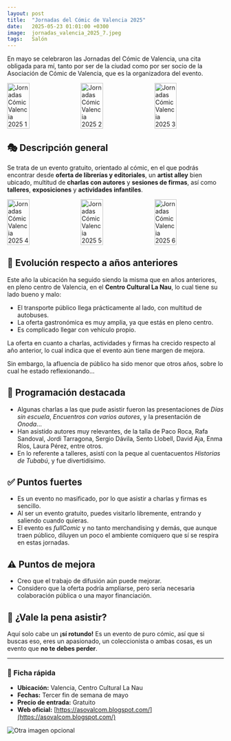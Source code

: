 ```yaml
---
layout: post
title:  "Jornadas del Cómic de Valencia 2025"
date:   2025-05-23 01:01:00 +0300
image:  jornadas_valencia_2025_7.jpeg
tags:   Salón
---
```


En mayo se celebraron las Jornadas del Cómic de Valencia, una cita obligada para mí, tanto por ser de la ciudad como por ser socio de la Asociación de Cómic de Valencia, que es la organizadora del evento.

<div style="display: flex; justify-content: space-between;">
  <img src="{{ site.baseurl }}/images/jornadas_valencia_2025_1.jpeg" alt="Jornadas Cómic Valencia 2025 1" style="width: 32%; margin-right: 1%;">
  <img src="{{ site.baseurl }}/images/jornadas_valencia_2025_2.jpeg" alt="Jornadas Cómic Valencia 2025 2" style="width: 32%; margin-right: 1%;">
  <img src="{{ site.baseurl }}/images/jornadas_valencia_2025_3.jpeg" alt="Jornadas Cómic Valencia 2025 3" style="width: 32%;">
</div>

## 🎭 Descripción general

Se trata de un evento gratuito, orientado al cómic, en el que podrás encontrar desde **oferta de librerías y editoriales**, un **artist alley** bien ubicado, multitud de **charlas con autores** y **sesiones de firmas**, así como **talleres**, **exposiciones** y **actividades infantiles**.

<div style="display: flex; justify-content: space-between;">
  <img src="{{ site.baseurl }}/images/jornadas_valencia_2025_4.jpeg" alt="Jornadas Cómic Valencia 2025 4" style="width: 32%; margin-right: 1%;">
  <img src="{{ site.baseurl }}/images/jornadas_valencia_2025_5.jpeg" alt="Jornadas Cómic Valencia 2025 5" style="width: 32%; margin-right: 1%;">
  <img src="{{ site.baseurl }}/images/jornadas_valencia_2025_6.jpeg" alt="Jornadas Cómic Valencia 2025 6" style="width: 32%;">
</div>

## 🔄 Evolución respecto a años anteriores

Este año la ubicación ha seguido siendo la misma que en años anteriores, en pleno centro de Valencia, en el **Centro Cultural La Nau**, lo cual tiene su lado bueno y malo:
- El transporte público llega prácticamente al lado, con multitud de autobuses.
- La oferta gastronómica es muy amplia, ya que estás en pleno centro.
- Es complicado llegar con vehículo propio.

La oferta en cuanto a charlas, actividades y firmas ha crecido respecto al año anterior, lo cual indica que el evento aún tiene margen de mejora.

Sin embargo, la afluencia de público ha sido menor que otros años, sobre lo cual he estado reflexionando...

## 📅 Programación destacada

- Algunas charlas a las que pude asistir fueron las presentaciones de *Días sin escuela*, *Encuentros con varios autores*, y la presentación de *Onoda*...
- Han asistido autores muy relevantes, de la talla de Paco Roca, Rafa Sandoval, Jordi Tarragona, Sergio Dávila, Sento Llobell, David Aja, Enma Ríos, Laura Pérez, entre otros.
- En lo referente a talleres, asistí con la peque al cuentacuentos *Historias de Tubabú*, y fue divertidísimo.

## ✅ Puntos fuertes

- Es un evento no masificado, por lo que asistir a charlas y firmas es sencillo.
- Al ser un evento gratuito, puedes visitarlo libremente, entrando y saliendo cuando quieras.
- El evento es *fullComic* y no tanto merchandising y demás, que aunque traen público, diluyen un poco el ambiente comiquero que sí se respira en estas jornadas.

## ⚠️ Puntos de mejora

- Creo que el trabajo de difusión aún puede mejorar.
- Considero que la oferta podría ampliarse, pero sería necesaria colaboración pública o una mayor financiación.

## 🏁 ¿Vale la pena asistir?

Aquí solo cabe un **¡sí rotundo!** Es un evento de puro cómic, así que si buscas eso, eres un apasionado, un coleccionista o ambas cosas, es un evento que **no te debes perder**.

---

### 📌 Ficha rápida

- **Ubicación:** Valencia, Centro Cultural La Nau  
- **Fechas:** Tercer fin de semana de mayo  
- **Precio de entrada:** Gratuito  
- **Web oficial:** [https://asovalcom.blogspot.com/](https://asovalcom.blogspot.com/)

![Otra imagen opcional](url-de-la-imagen2.jpg)

[jekyll-docs]: https://jekyllrb.com/docs/home  
[jekyll-gh]:   https://github.com/jekyll/jekyll  
[jekyll-talk]: https://talk.jekyllrb.com/

